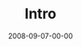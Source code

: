 ---
layout: message
category: message
series: "Core Strength"
title: "Intro"
date: 2008-09-07-00-00
message_id: 515
audio: "http://s3.amazonaws.com/crossroadsaudiomessages/Core_Strength_Week1_Intro_9-7-2008.mp3"
audio-duration: "38:40"
notes-description: ""
notes: "http://s3.amazonaws.com/crossroads-media/media/legacy/documents/SN_09_07-08_08.pdf"
notes-title: "Core Strength&#58; Intro (Study Notes)"
program: "http://s3.amazonaws.com/crossroads-media/media/legacy/documents/0906_07Program.pdf"
description: "Brian Tome introduces our Core Strength series by discussing how we can build spiritual strength via the fundamental, three-part regimen of Bible reading, prayer and life in community."
video: "http://s3.amazonaws.com/crossroadsvideomessages/CoreStrength1-talk.mp4"
video-duration: "35:21"
video-image: "http://s3.amazonaws.com/crossroads-media/images/legacy/content/CoreStrength1-still.jpg"
explicit: false
---